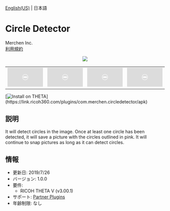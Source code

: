 [English(US)](README.md) | 日本語

# Circle Detector

Merchen Inc.  
[利用規約](https://www.apache.org/licenses/LICENSE-2.0.txt)

<div align="center"><img src="./1.png"><table><tr><td><img src="./2.png"></td><td><img src="./3.png"></td><td><img src="./4.png"></td><td><img src="./5.png"></td></tr></table></div>

[![Install on THETA](https://assets.ricoh360.com/image/upload/v1/front/theta/install-button.svg?)](https://link.ricoh360.com/plugins/com.merchen.circledetector/apk)

## 説明

<div id="plugin-description">

It will detect circles in the image. Once at least one circle has been detected, it will save a picture with the circles outlined in pink. It will continue to snap pictures as long as it can detect circles.

</div>

## 情報

- 更新日: 2019/7/26
- バージョン: 1.0.0
- 要件:
  - RICOH THETA V (v3.00.1)
- サポート: [Partner Plugins](https://github.com/amerch92/thetacircledetector)
- 年齢制限: なし
